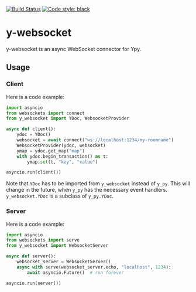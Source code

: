 [![Build Status](https://github.com/davidbrochart/y-websocket/workflows/CI/badge.svg)](https://github.com/davidbrochart/y-websocket/actions)
[![Code style: black](https://img.shields.io/badge/code%20style-black-000000.svg)](https://github.com/psf/black)


# y-websocket

y-websocket is an async WebSocket connector for Ypy.

## Usage

### Client

Here is a code example:

```py
import asyncio
from websockets import connect
from y_websocket import YDoc, WebsocketProvider

async def client():
    ydoc = YDoc()
    websocket = await connect("ws://localhost:1234/my-roomname")
    WebsocketProvider(ydoc, websocket)
    ymap = ydoc.get_map("map")
    with ydoc.begin_transaction() as t:
        ymap.set(t, "key", "value")

asyncio.run(client())
```

Note that `YDoc` has to be imported from `y_websocket` instead of `y_py`. This will change in the
future, when `y_py` has the necessary event handlers. `y_websocket.YDoc` is a subclass of
`y_py.YDoc`.

### Server

Here is a code example:

```py
import asyncio
from websockets import serve
from y_websocket import WebsocketServer

async def server():
    websocket_server = WebsocketServer()
    async with serve(websocket_server.echo, "localhost", 1234):
        await asyncio.Future()  # run forever

asyncio.run(server())
```